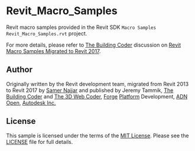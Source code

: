 # Revit_Macro_Samples

Revit macro samples provided in the Revit SDK `Macro Samples` `Revit_Macro_Samples.rvt` project.

For more details, please refer
to [The Building Coder](http://thebuildingcoder.typepad.com) discussion
on [Revit Macro Samples Migrated to Revit 2017](http://thebuildingcoder.typepad.com/blog/2016/08/revit-macro-samples-migrated-to-revit-2017.html).


## Author

Originally written by the Revit development team,
migrated from Revit 2013 to Revit 2017 by
[Samer Najjar](http://thebuildingcoder.typepad.com/blog/2016/04/whats-new-in-the-revit-2017-api.html#comment-2862033662)
and published by
Jeremy Tammik,
[The Building Coder](http://thebuildingcoder.typepad.com) and
[The 3D Web Coder](http://the3dwebcoder.typepad.com),
[Forge](http://forge.autodesk.com) [Platform](https://developer.autodesk.com) Development,
[ADN](http://www.autodesk.com/adn)
[Open](http://www.autodesk.com/adnopen),
[Autodesk Inc.](http://www.autodesk.com)


## License

This sample is licensed under the terms of the [MIT License](http://www.apache.org/licenses/LICENSE-2.0).
Please see the [LICENSE](LICENSE) file for full details.

